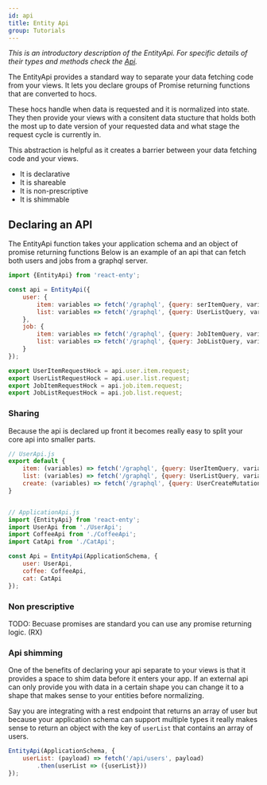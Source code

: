 ```yaml
---
id: api
title: Entity Api
group: Tutorials
---
```

_This is an introductory description of the EntityApi. For specific details of
their types and methods check the [Api](/docs/data/EntityApi)._

The EntityApi provides a standard way to separate your data fetching code from your views.
It lets you declare groups of Promise returning functions that are converted to hocs.

These hocs handle when data is requested and it is normalized into state. They then provide your
views with a consitent data stucture that holds both the most up to date version of your requested
data and what stage the request cycle is currently in.

This abstraction is helpful as it creates a barrier between your data fetching code and your views.

* It is declarative
* It is shareable
* It is non-prescriptive
* It is shimmable


## Declaring an API
The EntityApi function takes your application schema and an object of promise returning functions 
Below is an example of an api that can fetch both users and jobs from a graphql server.

```js
import {EntityApi} from 'react-enty';

const api = EntityApi({
    user: {
        item: variables => fetch('/graphql', {query: serItemQuery, variables}),
        list: variables => fetch('/graphql', {query: UserListQuery, variables}),
    },
    job: {
        item: variables => fetch('/graphql', {query: JobItemQuery, variables}),
        list: variables => fetch('/graphql', {query: JobListQuery, variables})
    }
});

export UserItemRequestHock = api.user.item.request;
export UserListRequestHock = api.user.list.request;
export JobItemRequestHock = api.job.item.request;
export JobListRequestHock = api.job.list.request;
```

### Sharing
Because the api is declared up front it becomes really easy to split your core api into smaller parts.

```js
// UserApi.js
export default {
    item: (variables) => fetch('/graphql', {query: UserItemQuery, variables}),
    list: (variables) => fetch('/graphql', {query: UserListQuery, variables}),
    create: (variables) => fetch('/graphql', {query: UserCreateMutation, variables})
}


// ApplicationApi.js
import {EntityApi} from 'react-enty';
import UserApi from './UserApi';
import CoffeeApi from './CoffeeApi';
import CatApi from './CatApi';

const Api = EntityApi(ApplicationSchema, {
    user: UserApi,
    coffee: CoffeeApi,
    cat: CatApi
});

```

### Non prescriptive
TODO: Becuase promises are standard you can use any promise returning logic. (RX)

### Api shimming
One of the benefits of declaring your api separate to your views is that it provides a space
to shim data before it enters your app. If an external api can only provide you with data in a certain 
shape you can change it to a shape that makes sense to your entities before normalizing.

Say you are integrating with a rest endpoint that returns an array of user but because your application 
schema can support multiple types it really makes sense to return an object with the key of `userList`
that contains an array of users.

```js
EntityApi(ApplicationSchema, {
    userList: (payload) => fetch('/api/users', payload)
        .then(userList => ({userList}))
});
```

